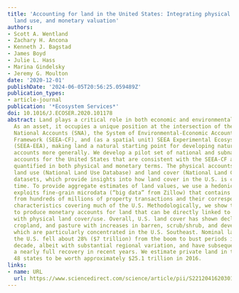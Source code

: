 ```yaml
---
title: 'Accounting for land in the United States: Integrating physical land cover,
  land use, and monetary valuation'
authors:
- Scott A. Wentland
- Zachary H. Ancona
- Kenneth J. Bagstad
- James Boyd
- Julie L. Hass
- Marina Gindelsky
- Jeremy G. Moulton
date: '2020-12-01'
publishDate: '2024-06-05T20:56:25.059489Z'
publication_types:
- article-journal
publication: '*Ecosystem Services*'
doi: 10.1016/J.ECOSER.2020.101178
abstract: Land plays a critical role in both economic and environmental accounting.
  As an asset, it occupies a unique position at the intersection of the System of
  National Accounts (SNA), the System of Environmental-Economic Accounting Central
  Framework (SEEA-CF), and (as a spatial unit) SEEA Experimental Ecosystem Accounting
  (SEEA-EEA), making land a natural starting point for developing natural capital
  accounts more generally. We develop a pilot set of national and subnational land
  accounts for the United States that are consistent with the SEEA-CF and SNA principles,
  quantified in both physical and monetary terms. The physical accounts utilize detailed
  land use (National Land Use Database) and land cover (National Land Cover Database)
  datasets, which provide insights into how land cover in the U.S. is changing over
  time. To provide aggregate estimates of land values, we use a hedonic approach that
  exploits fine-grain microdata (“big data” from Zillow) that contains detailed information
  from hundreds of millions of property transactions and their corresponding physical
  characteristics covering much of the U.S. Methodologically, we show that it is feasible
  to produce monetary accounts for land that can be directly linked to and integrated
  with physical land cover/use. Overall, U.S. land cover has shown declines in forests,
  cropland, and pasture with increases in barren, scrub/shrub, and developed classes,
  which are particularly concentrated in the U.S. Southeast. Nominal land values in
  the U.S. fell about 28% ($7 trillion) from the boom to bust periods in the prior
  decade, albeit with substantial regional variation, and have subsequently experienced
  a nearly full recovery in recent years. We estimate private land in the contiguous
  48 states to be worth approximately $25.1 trillion in 2016.
links:
- name: URL
  url: https://www.sciencedirect.com/science/article/pii/S2212041620301200
---
```

